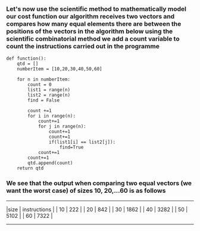 ### Let's now use the scientific method to mathematically model our cost function our algorithm receives two vectors and compares how many equal elements there are between the positions of the vectors in the algorithm below using the scientific combinatorial method we add a count variable to count the instructions carried out in the programme

```
def function():
    qtd = []
    numberItem = [10,20,30,40,50,60]
    
    for n in numberItem:
        count = 0
        list1 = range(n)
        list2 = range(n)
        find = False
        
        count +=1
        for i in range(n):
            count+=1
            for j in range(n):
                count+=1
                count+=1
                if(list1[i] == list2[j]):
                    find=True
            count+=1
        count+=1
        qtd.append(count)
    return qtd
```
### We see that the output when comparing two equal vectors (we want the worst case) of sizes 10, 20,...60 is as follows

 _____________________
|size  | instructions |
| 10   |     222      |
| 20   |     842      |
| 30   |     1862     |
| 40   |     3282     |
| 50   |     5102     |
| 60   |     7322     |
 _____________________
